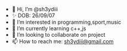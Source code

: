 - 👋 Hi, I’m @sh3ydiii
- ✨ DOB: 26/09/07
- 👀 I’m interested in programming,sport,music
- 🌱 I’m currently learning c++,js
- 💞️ I’m looking to collaborate on project
- 📫 How to reach me: sh3ydiii@gmail.com

<!---
sh3ydiii/sh3ydiii is a ✨ special ✨ repository because its `README.md` (this file) appears on your GitHub profile.
You can click the Preview link to take a look at your changes.
--->
